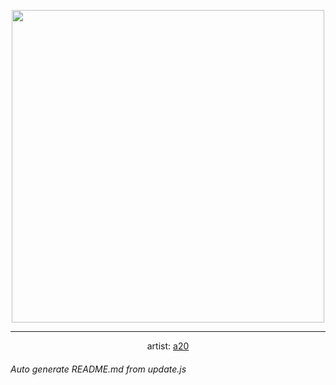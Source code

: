 
<p align="center">
  <img width="500" src="https://nekos.best/api/v2/neko/0117.png">
  <hr/>
  <center>
    artist: <a href="https://www.pixiv.net/en/artworks/86061119">a20</a>
  </center>
</p>


###### Auto generate README.md from update.js

